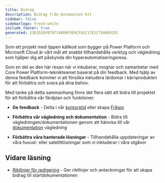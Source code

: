 ```yaml
---
title: Bidrag
description: Bidrag från Automation Kit
sidebar: false
sidebarlogo: fresh-white
include_footer: true
generated: 13B1D2DFB79714889F5E0CF82C17E1C7506D015C
---
```


Som ett projekt med öppen källkod som bygger på Power Platform och Microsoft Cloud är vårt mål att snabbt tillhandahålla verktyg och vägledning som hjälper dig att påskynda din hyperautomatiseringsresa.

Som en del av den här resan när vi inkuberar, mognar och samarbetar med Core Power Platform-teknikteamet baserat på din feedback. Med hjälp av denna feedback kommer vi att försöka inkludera lärdomar i kärnprodukten för att förbättra och svara på dina behov.

Med tanke på detta sammanhang finns det flera sätt att bidra till projektet för att förbättra vår färdplan och funktioner:

- **Ge feedback** - Delta i vår [kontorstid](/sv/office-hours) eller skapa [Frågor](/sv/contribution/feedback)

- **Förbättra vår vägledning och dokumentation** - Bidra till vägledningen/dokumentationen genom att hänvisa till vår [dokumentation](/sv/contribution/documentation) vägledning

- **Förbättra våra hanterade lösningar** - Tillhandahålla uppdateringar av våra huvud- eller satellitlösningar som vi inkluderar i våra utgåvor

## Vidare läsning

- [Riktlinjer för redigering](/sv/contribution/authoring) - Ger riktlinjer och anteckningar för att skapa bidrag till startdokumentationen
